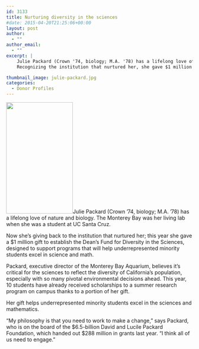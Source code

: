 ```yaml
---
id: 3133
title: Nurturing diversity in the sciences
#date: 2015-04-20T21:25:06+00:00
layout: post
author:
  - ""
author_email:
  - ""
excerpt: |
    Julie Packard (Crown '74, biology; M.A. '78) has a lifelong love of nature and biology.
    Recognizing the institution that nurtured her, she gave $1 million gift to establish the Dean's Fund for Diversity in the Sciences.

thumbnail_image: julie-packard.jpg
categories:
  - Donor Profiles
---
```

<img class="alignright size-medium wp-image-3134" src="http://live-ucsc-giving.pantheonsite.io/wp-content/uploads/2017/09/julie-packard-180x300.jpg" alt="" width="180" height="300" srcset="https://ucsc-giving.lndo.site/wp-content/uploads/2017/09/julie-packard-180x300.jpg 180w, https://ucsc-giving.lndo.site/wp-content/uploads/2017/09/julie-packard.jpg 297w" sizes="(max-width: 180px) 100vw, 180px" />Julie Packard (Crown &#8217;74, biology; M.A. &#8217;78) has a lifelong love of nature and biology. The Monterey Bay was her living lab when she was a student at UC Santa Cruz.

Now she&#8217;s giving back to the institution that nurtured her; this year she gave a $1 million gift to establish the Dean&#8217;s Fund for Diversity in the Sciences, designed to support programs that will help underrepresented minority students excel in science and math.

Packard, executive director of the Monterey Bay Aquarium, believes it&#8217;s critical for the sciences to reflect the diversity of California&#8217;s population, especially with so many pivotal environmental decisions ahead. This year, 10 students have already received scholarships to a summer research program on campus thanks to a portion of her gift.

Her gift helps underrepresented minority students excel in the sciences and mathematics.

&#8220;My philosophy is that you need to work to make a change,&#8221; says Packard, who is on the board of the $6.5-billion David and Lucile Packard Foundation, which handed out $288 million in grants last year. &#8220;I think all of us need to engage.&#8221;
